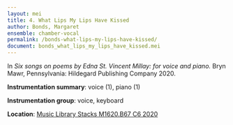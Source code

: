 ```yaml
---
layout: mei
title: 4. What Lips My Lips Have Kissed 
author: Bonds, Margaret
ensemble: chamber-vocal
permalink: /bonds-what-lips-my-lips-have-kissed/
document: bonds_what_lips_my_lips_have_kissed.mei 
---
```


In *Six songs on poems by Edna St. Vincent Millay: for voice and piano.* Bryn Mawr, Pennsylvania: Hildegard Publishing Company 2020.

**Instrumentation summary**: voice (1), piano (1)

**Instrumentation group**: voice, keyboard 

**Location**: <a href="https://tufts.primo.exlibrisgroup.com/permalink/01TUN_INST/1kc9gia/alma991018347793803851" target="_blank">Music Library Stacks M1620.B67 C6 2020</a>